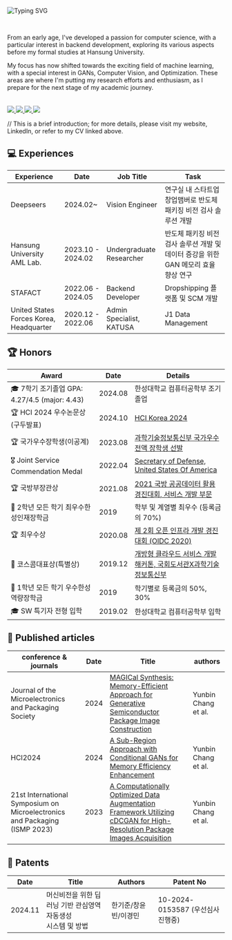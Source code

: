 ![Typing SVG](https://readme-typing-svg.herokuapp.com/?lines=Hello,+I'm+Vin+Chang+😎&height=150&width=1024&size=40&color=458588&background=282828&center=true&vCenter=true&multiline=false&duration=2000&pause=0)

<div>
  <br/>

  From an early age, I've developed a passion for computer science, with a particular interest in backend development, exploring its various aspects before my formal studies at Hansung University. 

My focus has now shifted towards the exciting field of machine learning, with a special interest in GANs, Computer Vision, and Optimization. These areas are where I'm putting my research efforts and enthusiasm, as I prepare for the next stage of my academic journey.
  <br/>
  <br/>
  <br/>
  <a href="https://techbless.github.io/about-me" target="_blank">
    <img src="https://img.shields.io/badge/website-305D61.svg?&style=for-the-badge&logo=About.me&logoColor=ffffff&labelColor=305D61&logoWidth=20"/>
  </a>
  <a href="https://www.linkedin.com/in/vinchang" target="_blank">
    <img src="https://img.shields.io/badge/LinkedIn-305D61.svg?&style=for-the-badge&logo=linkedin&logoColor=ffffff&labelColor=305D61&logoWidth=20"/>
  </a>
  <a href="https://techbless.github.io/about-me/Yunbin_CV.pdf" target="_blank">
    <img src="https://img.shields.io/badge/resume-305D61.svg?&style=for-the-badge&logo=ReadtheDocs&logoColor=ffffff&labelColor=305D61&logoWidth=20"/>
  </a>
  <a href="https://techbless.github.io" target="_blank">
    <img src="https://img.shields.io/badge/blog-305D61.svg?&style=for-the-badge&logo=ReadtheDocs&logoColor=ffffff&labelColor=305D61&logoWidth=20"/>
  </a>
  
</div>

// This is a brief introduction; for more details, please visit my website, LinkedIn, or refer to my CV linked above.

## 💻 Experiences
| Experience 	| Date                         	          |Job Title| Task                  	| 
|-------------	|---------------------------------|---------------------------------   |-----------------------	|
| Deepseers      	| 2024.02~    | Vision Engineer |  연구실 내 스타트업 창업맴버로 반도체 패키징 비전 검사 솔루션 개발
| Hansung University AML Lab.      	| 2023.10 - 2024.02   |  Undergraduate Researcher | 반도체 패키징 비전 검사 솔루션 개발 및 데이터 증강을 위한 GAN 메모리 효율 향상 연구
| STAFACT      	| 2022.06 - 2024.05   | Backend Developer | Dropshipping 플랫폼 및 SCM 개발    |
| United States Forces Korea, Headquarter      	| 2020.12 - 2022.06   | Admin Specialist, KATUSA | J1 Data Management    |

## 🏆 Honors
| Award 	| Date                         	          | Details                  	| 
|-------------	|---------------------------------   |-----------------------	|
| 🎓 7학기 조기졸업 GPA: 4.27/4.5 (major: 4.43)      	| 2024.08    | 한성대학교 컴퓨터공학부 조기졸업 |
| 🏆 HCI 2024 우수논문상 (구두발표)      	| 2024.10    | [HCI Korea 2024](https://techbless.github.io/about-me/hci2024.jpg)    |
| 🏆 국가우수장학생(이공계)      	| 2023.08   | [과학기술정보통신부 국가우수 전액 장학생 선발](https://github.com/techbless/about-me/blob/master/national_scholarship.jpg?raw=true)    |
| 🎖️ Joint Service Commendation Medal      	| 2022.04    | [Secretary of Defense, United States Of America](https://techbless.github.io/about-me/jscm.jpeg)    |
| 🏆 국방부장관상   |   2021.08   |   [2021 국방 공공데이터 활용 경진대회, 서비스 개발 부문](https://github.com/techbless/about-me/blob/master/dod.png?raw=true)   |
| 🥇 2학년 모든 학기 최우수한성인재장학금      	| 2019  | 학부 및 계열별 최우수 (등록금의 70%)    |
| 🏆 최우수상   |   2020.08   |   [제 2회 오픈 인프라 개발 경진대회 (OIDC 2020)](https://github.com/techbless/about-me/blob/master/oidc.jpg?raw=true)   |
| 🥉 코스콤대표상(특별상)   |    2019.12    |    [개방형 클라우드 서비스 개발 해커톤, 국회도서관X과학기술정보통신부](https://github.com/techbless/about-me/blob/master/paasta.jpg?raw=true)  |
| 🥈 1학년 모든 학기 우수한성역량장학금      	| 2019  | 학기별로 등록금의 50%, 30%    |
| 🎓 SW 특기자 전형 입학      	| 2019.02    | 한성대학교 컴퓨터공학부 입학 |

## 📑 Published articles
   
| conference & journals 	| Date                   | Title                  	| authors
|-------------	|---------------------------------   |-----------------------	|--------------------
| Journal of the Microelectronics and Packaging Society | 2024 | [MAGICal Synthesis: Memory-Efficient Approach for Generative Semiconductor Package Image Construction](https://www.kci.go.kr/kciportal/ci/sereArticleSearch/ciSereArtiView.kci?sereArticleSearchBean.artiId=ART003039420) | Yunbin Chang et al.
| HCI2024 | 2024    | [A Sub-Region Approach with Conditional GANs for Memory Efficiency Enhancement](https://www.dbpia.co.kr/Journal/articleDetail?nodeId=NODE11714627)   | Yunbin Chang et al.
| 21st International Symposium on Microelectronics and Packaging (ISMP 2023)   |   2023   | [A Computationally Optimized Data Augmentation Framework Utilizing cDCGAN for High-Resolution Package Images Acquisition](https://github.com/techbless/techbless/blob/master/poster.jpg?raw=true) | Yunbin Chang et al.

## 📕 Patents
   
 Date                   | Title                  	| Authors | Patent No
|---------------------------------   |-----------------------	|--------------------|-----------
| 2024.11 | 머신비전을 위한 딥러닝 기반 관심영역 자동생성<br> 시스템 및 방법 | 한기준/창윤빈/이경민 | 10-2024-0153587  (우선심사 진행중)
